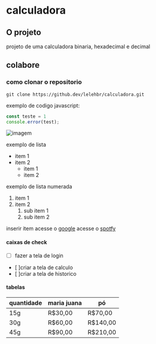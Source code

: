 # calculadora

## O projeto
projeto de uma calculadora binaria, hexadecimal e decimal 

## colabore

### como clonar o repositorio 

```
git clone https://github.dev/lelehbr/calculadora.git
```
exemplo de codigo javascript:

```javascript
const teste = 1
console.error(test);
```

![imagem](https://www.greenme.com.br/wp-content/uploads/2021/05/lagartixa-estimacao.jpg)

exemplo de lista 
- item 1 
- item 2    
    - item 1
    - item 2 

exemplo de lista numerada 
1. item 1 
2. item 2 
    1. sub  item 1 
    2. sub item 2 

inserir item 
acesse o [google](https://google.com/)
acesse o [spotfy](https://spotfy.com/)

#### caixas de check 

- [ ] fazer a tela de login 
- [ ]criar a tela de calculo 
- [ ]criar a tela de historico 

#### tabelas 
| quantidade | maria juana    | pó      |
| ---------- | -------------- | --------|
|15g         | R$30,00        |R$70,00  |
|30g         | R$60,00        |R$140,00 |
|45g         |R$90,00         |R$210,00 |